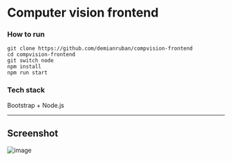 # Computer vision frontend

### How to run
```
git clone https://github.com/demianruban/compvision-frontend
cd compvision-frontend
git switch node
npm install
npm run start
```

### Tech stack
Bootstrap + Node.js
<hr>

## Screenshot
![image](https://user-images.githubusercontent.com/48176400/172941923-6111af46-8399-493b-b9ae-f5f7e40cb5bd.png)


